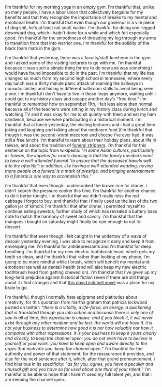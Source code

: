 i'm thankful for my morning yoga in an empty gym. i'm thankful that, unlike so many people, i have a labor union that collectively bargains for my benefits and that they recognize the importance of breaks to my mental and emotional health. i'm thankful that even though our governor is a vile piece of dog shit, he's at least not scott walker. i'm thankful for doing one-legged downward dog, which i hadn't done for a while and which felt especially good. i'm thankful for the smoothness of threading my leg through my arms to transition from that into warrior one. i'm thankful for the solidity of the black foam mats in the gym.

i'm thankful that yesterday, there was a faculty/staff luncheon in the gym and i asked some of the visiting lecturers to go with me. i'm thankful because it was such a simple thing for me to do now and was something i would have found impossible to do in the past. i'm thankful that my life has changed so much from my second high school in tennessee, where every day lunch was a thirty minute panic attack of roaming the hallways in nomadic circles and hiding in different bathroom stalls to avoid being seen alone. i'm thankful i don't have to live in those loops anymore, waiting until i could get to my history class and escape another day's "free time." i'm thankful to remember how on september 11th, i felt less alone than normal because all of the teachers were sitting in my history class during lunch and watching TV and it was okay for me to sit quietly with them and eat my ham sandwich, because we were participating in a historical moment. i'm thankful that at lunch yesterday, the visiting lecturers and i had a great time joking and laughing and talking about the mediocre food (i'm thankful that though it was the second-worst macaroni and cheese i've ever had, it was still a free lunch). i'm thankful to learn about their holiday plans, about life in taiwan, and about the tradition of [funeral strippers](https://en.wikipedia.org/wiki/Funeral_strippers). i'm thankful for this sentence on the topic from wikipedia: "_In some Asian cultures, particularly in Taiwan, the impetus for exotic dancing is that the family members want to have a well-attended funeral "to ensure that the deceased travels well into the afterlife"; in addition, like having a well-attended wedding, having many people at a funeral is a mark of prestige, and bringing entertainment to a funeral is one way to accomplish this._"

i'm thankful that even though i undercooked the brown rice for dinner, i didn't scorch the pressure cooker this time. i'm thankful for another chance to do it better tonight. i'm thankful that we didn't really miss the red cabbage i forgot to buy, and thankful that i finally used up the last of the two gallon jar of kimchi. i'm thankful that after dinner, i permitted myself to continue eating sweetos, further study of which has revealed a buttery bass note to match the harmony of sweet and savory. i'm thankful that the mangoes i bought on saturday might finally be ripe enough to eat for dessert.

i'm thankful that even though i felt caught in the undertow of a wave of despair yesterday evening, i was able to recognize it early and keep it from enveloping me. i'm thankful for antidepressants and i'm thankful for deep breathing. i'm thankful for my new electric toothbrush head, which gets my teeth so clean, and i'm thankful that rather than looking at my phone, i'm going to be more mindful while i brush, which will benefit my mental and emotional (as well as dental) health (and will also keep my new electric toothbrush head from getting chewed on). i'm thankful that i've given up my long-held prejudice against historical fiction (even if there are still things about it i find strange) and that [this david mitchell novel](http://www.amazon.com/gp/product/B0036S4CZM/ref=dp-kindle-redirect?ie=UTF8&btkr=1) was a place for my brain to go.

i'm thankful, though i normally hate epigrams and platitudes about creativity, for this quotation from martha graham that patricia lockwood posted on twitter: "_there is a vitality, a life-force, an energy, a quickening that is translated through you into action and because there is only one of you in all of time, this expression is unique. and if you block it, it will never exist through any other medium and be lost. the world will not have it. it is not your business to determine how good it is nor how valuable nor how it compares with other expressions. it is your business to keep it yours clearly and directly, to keep the channel open. you do not even have to believe in yourself or your work. you have to keep open and aware directly to the urges that motivate you. keep the channel open._" i'm thankful for the authority and power of that statement, for the reassurance it provides, and also for the next sentence after it, which, after that grand pronouncement, i find hilarious in its specificity: "_as for you, agnes, you have a peculiar and unusual gift and you have so far used about one third of your talent._" i'm thankful to be able to hope that i haven't used my full talent yet, and that i am keeping the channel open.
